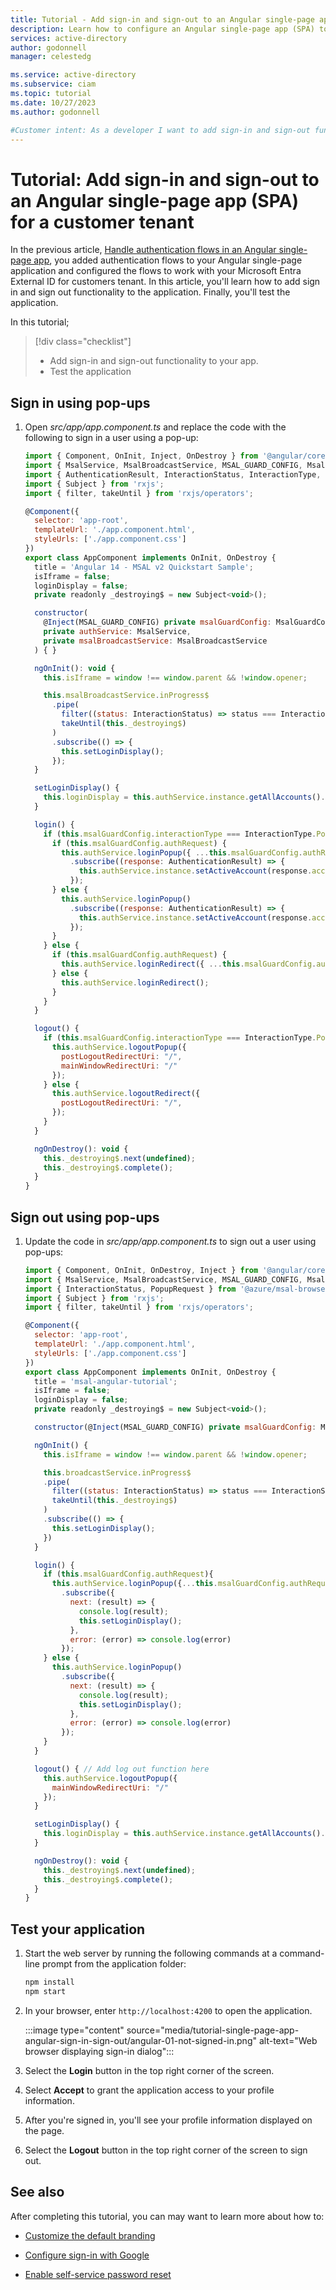 ```yaml
---
title: Tutorial - Add sign-in and sign-out to an Angular single-page app (SPA) for a customer tenant
description: Learn how to configure an Angular single-page app (SPA) to sign in and sign out users with your Microsoft Entra External ID for customers tenant.
services: active-directory
author: godonnell
manager: celestedg

ms.service: active-directory
ms.subservice: ciam
ms.topic: tutorial
ms.date: 10/27/2023
ms.author: godonnell

#Customer intent: As a developer I want to add sign-in and sign-out functionality to my Angular single-page app
---
```


# Tutorial: Add sign-in and sign-out to an Angular single-page app (SPA) for a customer tenant

In the previous article, [Handle authentication flows in an Angular single-page app](./tutorial-single-page-app-angular-sign-in-configure-authentication.md), you added authentication flows to your Angular single-page application and configured the flows to work with your Microsoft Entra External ID for customers tenant. In this article, you'll learn how to add sign in and sign out functionality to the application. Finally, you'll test the application.

In this tutorial;

> [!div class="checklist"]
> * Add sign-in and sign-out functionality to your app.
> * Test the application

## Sign in using pop-ups
      
1. Open _src/app/app.component.ts_ and replace the code with the following to sign in a user using a pop-up:

    ```javascript	
    import { Component, OnInit, Inject, OnDestroy } from '@angular/core';
    import { MsalService, MsalBroadcastService, MSAL_GUARD_CONFIG, MsalGuardConfiguration } from '@azure/msal-angular';
    import { AuthenticationResult, InteractionStatus, InteractionType, PopupRequest, RedirectRequest } from '@azure/msal-browser';
    import { Subject } from 'rxjs';
    import { filter, takeUntil } from 'rxjs/operators';
    
    @Component({
      selector: 'app-root',
      templateUrl: './app.component.html',
      styleUrls: ['./app.component.css']
    })
    export class AppComponent implements OnInit, OnDestroy {
      title = 'Angular 14 - MSAL v2 Quickstart Sample';
      isIframe = false;
      loginDisplay = false;
      private readonly _destroying$ = new Subject<void>();
    
      constructor(
        @Inject(MSAL_GUARD_CONFIG) private msalGuardConfig: MsalGuardConfiguration,
        private authService: MsalService,
        private msalBroadcastService: MsalBroadcastService
      ) { }
    
      ngOnInit(): void {
        this.isIframe = window !== window.parent && !window.opener;
    
        this.msalBroadcastService.inProgress$
          .pipe(
            filter((status: InteractionStatus) => status === InteractionStatus.None),
            takeUntil(this._destroying$)
          )
          .subscribe(() => {
            this.setLoginDisplay();
          });
      }
    
      setLoginDisplay() {
        this.loginDisplay = this.authService.instance.getAllAccounts().length > 0;
      }
    
      login() {
        if (this.msalGuardConfig.interactionType === InteractionType.Popup) {
          if (this.msalGuardConfig.authRequest) {
            this.authService.loginPopup({ ...this.msalGuardConfig.authRequest } as PopupRequest)
              .subscribe((response: AuthenticationResult) => {
                this.authService.instance.setActiveAccount(response.account);
              });
          } else {
            this.authService.loginPopup()
              .subscribe((response: AuthenticationResult) => {
                this.authService.instance.setActiveAccount(response.account);
              });
          }
        } else {
          if (this.msalGuardConfig.authRequest) {
            this.authService.loginRedirect({ ...this.msalGuardConfig.authRequest } as RedirectRequest);
          } else {
            this.authService.loginRedirect();
          }
        }
      }
    
      logout() {
        if (this.msalGuardConfig.interactionType === InteractionType.Popup) {
          this.authService.logoutPopup({
            postLogoutRedirectUri: "/",
            mainWindowRedirectUri: "/"
          });
        } else {
          this.authService.logoutRedirect({
            postLogoutRedirectUri: "/",
          });
        }
      }
    
      ngOnDestroy(): void {
        this._destroying$.next(undefined);
        this._destroying$.complete();
      }
    }
    ```

## Sign out using pop-ups

1. Update the code in _src/app/app.component.ts_ to sign out a user using pop-ups:

    ```javascript	
    import { Component, OnInit, OnDestroy, Inject } from '@angular/core';
    import { MsalService, MsalBroadcastService, MSAL_GUARD_CONFIG, MsalGuardConfiguration } from '@azure/msal-angular';
    import { InteractionStatus, PopupRequest } from '@azure/msal-browser';
    import { Subject } from 'rxjs';
    import { filter, takeUntil } from 'rxjs/operators';
    
    @Component({
      selector: 'app-root',
      templateUrl: './app.component.html',
      styleUrls: ['./app.component.css']
    })
    export class AppComponent implements OnInit, OnDestroy {
      title = 'msal-angular-tutorial';
      isIframe = false;
      loginDisplay = false;
      private readonly _destroying$ = new Subject<void>();
    
      constructor(@Inject(MSAL_GUARD_CONFIG) private msalGuardConfig: MsalGuardConfiguration, private broadcastService: MsalBroadcastService, private authService: MsalService) { }
    
      ngOnInit() {
        this.isIframe = window !== window.parent && !window.opener;
    
        this.broadcastService.inProgress$
        .pipe(
          filter((status: InteractionStatus) => status === InteractionStatus.None),
          takeUntil(this._destroying$)
        )
        .subscribe(() => {
          this.setLoginDisplay();
        })
      }
    
      login() {
        if (this.msalGuardConfig.authRequest){
          this.authService.loginPopup({...this.msalGuardConfig.authRequest} as PopupRequest)
            .subscribe({
              next: (result) => {
                console.log(result);
                this.setLoginDisplay();
              },
              error: (error) => console.log(error)
            });
        } else {
          this.authService.loginPopup()
            .subscribe({
              next: (result) => {
                console.log(result);
                this.setLoginDisplay();
              },
              error: (error) => console.log(error)
            });
        }
      }
    
      logout() { // Add log out function here
        this.authService.logoutPopup({
          mainWindowRedirectUri: "/"
        });
      }
    
      setLoginDisplay() {
        this.loginDisplay = this.authService.instance.getAllAccounts().length > 0;
      }
    
      ngOnDestroy(): void {
        this._destroying$.next(undefined);
        this._destroying$.complete();
      }
    }
    ```

## Test your application

1. Start the web server by running the following commands at a command-line prompt from the application folder:

    ```bash	
    npm install
    npm start
    ```

1. In your browser, enter `http://localhost:4200` to open the application.

    :::image type="content" source="media/tutorial-single-page-app-angular-sign-in-sign-out/angular-01-not-signed-in.png" alt-text="Web browser displaying sign-in dialog":::
    
1. Select the **Login** button in the top right corner of the screen.
1. Select **Accept** to grant the application access to your profile information.
1. After you're signed in, you'll see your profile information displayed on the page.
1. Select the **Logout** button in the top right corner of the screen to sign out.
## See also

After completing this tutorial, you can may want to learn more about how to:

- [Customize the default branding](how-to-customize-branding-customers.md)

- [Configure sign-in with Google](how-to-google-federation-customers.md)

- [Enable self-service password reset](./how-to-enable-password-reset-customers.md)